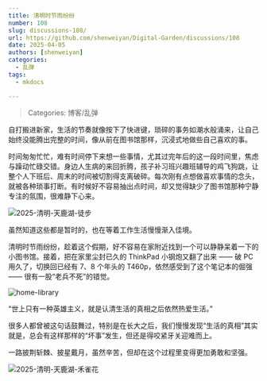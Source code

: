 ```yaml
---
title: 清明时节雨纷纷
number: 108
slug: discussions-108/
url: https://github.com/shenweiyan/Digital-Garden/discussions/108
date: 2025-04-05
authors: [shenweiyan]
categories: 
  - 乱弹
tags: 
  - mkdocs

---
```


> Categories: 博客/乱弹

自打搬进新家，生活的节奏就像按下了快进键，琐碎的事务如潮水般涌来，让自己始终没能腾出完整的时间，像从前在图书馆那样，沉浸式地做些自己喜欢的事。

<!-- more -->

时间匆匆忙忙，难有时间停下来想一些事情，尤其过完年后的这一段时间里，焦虑与躁动忙碌交错。身边人生病的来回折腾，孩子补习班兴趣班辅导的鸡飞狗跳，让整个人下班后、周末的时间被切割得支离破碎。每次刚有点想做喜欢事情的念头，就被各种琐事打断。有时候好不容易抽出点时间，却又觉得缺少了图书馆那种宁静专注的氛围，很难静下心来。

![2025-清明-天鹿湖-徒步](https://kg.weiyan.tech/2025/04/2025-qm-1.jpg)

虽然知道这些都是暂时的，也在等着工作生活慢慢渐入佳境。

清明时节雨纷纷，趁着这个假期，好不容易在家附近找到一个可以静静呆着一下的小图书馆。接着，把在家里尘封已久的 ThinkPad 小钢炮又翻了出来 —— 破 PC 用久了，切换回已经有 7、8 个年头的 T460p，依然感受到了这个笔记本的倔强 —— 很有一股“老兵不死”的错觉。

![home-library](https://kg.weiyan.tech/2025/04/home-library.jpg)

“世上只有一种英雄主义，就是认清生活的真相之后依然热爱生活。”

很多人都曾被这句话鼓舞过，特别是在长大之后，我们慢慢发现“生活的真相”其实就是，总会有这样那样的“坏事”发生，但还是得咬紧牙关迎难而上。

一路披荆斩棘、披星戴月，虽然辛苦，但却在这个过程里变得更加勇敢和坚强。

![2025-清明-天鹿湖-禾雀花](https://kg.weiyan.tech/2025/04/2025-birdwoodiana.webp)

<script src="https://giscus.app/client.js"
	data-repo="shenweiyan/Digital-Garden"
	data-repo-id="R_kgDOKgxWlg"
	data-mapping="number"
	data-term="108"
	data-reactions-enabled="1"
	data-emit-metadata="0"
	data-input-position="bottom"
	data-theme="light"
	data-lang="zh-CN"
	crossorigin="anonymous"
	async>
</script>
